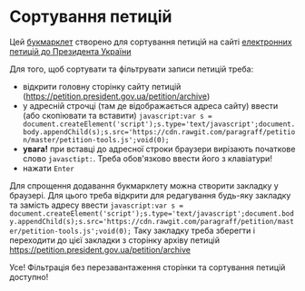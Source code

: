 # Сортування петицій

Цей [букмарклет](https://ru.wikipedia.org/wiki/%D0%91%D1%83%D0%BA%D0%BC%D0%B0%D1%80%D0%BA%D0%BB%D0%B5%D1%82) створено для сортування петицій на сайті [електронних петицій до Президента України](https://petition.president.gov.ua/)

Для того, щоб сортувати та фільтрувати записи петицій треба:
 - відкрити головну сторінку сайту петицій (https://petition.president.gov.ua/petition/archive)
 - у адресній строчці (там де відображається адреса сайту) ввести (або скопіювати та вставити) ``javascript:var s = document.createElement('script');s.type='text/javascript';document.body.appendChild(s);s.src='https://cdn.rawgit.com/paragraff/petition/master/petition-tools.js';void(0);``
 - **увага!** при вставці до адресної строки браузери вирізають початкове слово ``javasctipt:``. Треба обов'язково ввести його з клавіатури!
 - нажати ``Enter``

Для спрощення додавання букмарклету можна створити закладку у браузері. Для цього треба відкрити для редагування
будь-яку закладку та замість адресу ввести ``javascript:var s = document.createElement('script');s.type='text/javascript';document.body.appendChild(s);s.src='https://cdn.rawgit.com/paragraff/petition/master/petition-tools.js';void(0);``
Таку закладку треба зберегти і переходити до цієї закладки з сторінку архіву петицій https://petition.president.gov.ua/petition/archive

Усе! Фільтрація без перезавантаження сторінки та сортування петицій доступно!